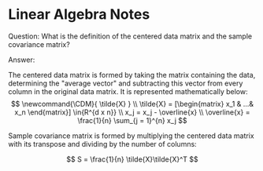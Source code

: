 # Linear Algebra Notes

Question: What is the definition of the centered data matrix and the sample covariance matrix?

Answer: 

The centered data matrix is formed by taking the matrix containing the data, determining the "average vector" and subtracting this vector from every column in the original data matrix. It is represented mathematically below: 
$$
\newcommand{\CDM}{ \tilde{X} } \\
\tilde{X} = [\begin{matrix} x_1 & ...& x_n \end{matrix}] \in{R^{d x n}}  \\
x_j  = x_j - \overline{x} \\
\overline{x} = \frac{1}{n} \sum_{j = 1}^{n} x_j
$$

Sample covariance matrix is formed by multiplying the centered data matrix with its transpose and dividing by the number of columns: 

$$
S = \frac{1}{n} \tilde{X}\tilde{X}^T
$$